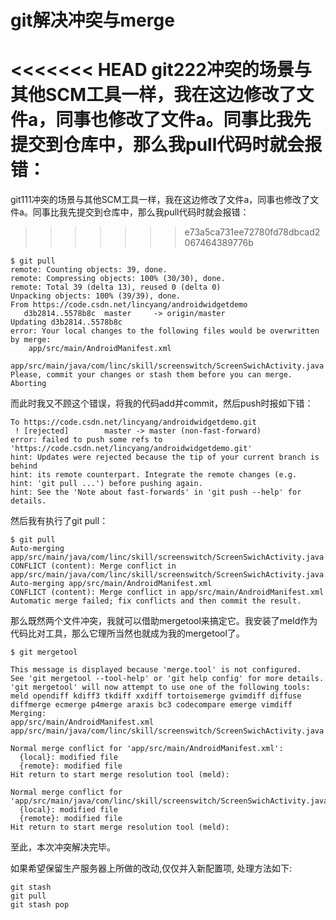 # git解决冲突与merge

<<<<<<< HEAD
git222冲突的场景与其他SCM工具一样，我在这边修改了文件a，同事也修改了文件a。同事比我先提交到仓库中，那么我pull代码时就会报错：
=======
git111冲突的场景与其他SCM工具一样，我在这边修改了文件a，同事也修改了文件a。同事比我先提交到仓库中，那么我pull代码时就会报错：
>>>>>>> e73a5ca731ee72780fd78dbcad2067464389776b

```
$ git pull
remote: Counting objects: 39, done.
remote: Compressing objects: 100% (30/30), done.
remote: Total 39 (delta 13), reused 0 (delta 0)
Unpacking objects: 100% (39/39), done.
From https://code.csdn.net/lincyang/androidwidgetdemo
   d3b2814..5578b8c  master     -> origin/master
Updating d3b2814..5578b8c
error: Your local changes to the following files would be overwritten by merge:
    app/src/main/AndroidManifest.xml
    app/src/main/java/com/linc/skill/screenswitch/ScreenSwichActivity.java
Please, commit your changes or stash them before you can merge.
Aborting
```

而此时我又不顾这个错误，将我的代码add并commit，然后push时报如下错：

```
To https://code.csdn.net/lincyang/androidwidgetdemo.git
 ! [rejected]        master -> master (non-fast-forward)
error: failed to push some refs to 'https://code.csdn.net/lincyang/androidwidgetdemo.git'
hint: Updates were rejected because the tip of your current branch is behind
hint: its remote counterpart. Integrate the remote changes (e.g.
hint: 'git pull ...') before pushing again.
hint: See the 'Note about fast-forwards' in 'git push --help' for details.
```

然后我有执行了git pull：

```
$ git pull
Auto-merging app/src/main/java/com/linc/skill/screenswitch/ScreenSwichActivity.java
CONFLICT (content): Merge conflict in app/src/main/java/com/linc/skill/screenswitch/ScreenSwichActivity.java
Auto-merging app/src/main/AndroidManifest.xml
CONFLICT (content): Merge conflict in app/src/main/AndroidManifest.xml
Automatic merge failed; fix conflicts and then commit the result.
```

那么既然两个文件冲突，我就可以借助mergetool来搞定它。我安装了meld作为代码比对工具，那么它理所当然也就成为我的mergetool了。

```
$ git mergetool

This message is displayed because 'merge.tool' is not configured.
See 'git mergetool --tool-help' or 'git help config' for more details.
'git mergetool' will now attempt to use one of the following tools:
meld opendiff kdiff3 tkdiff xxdiff tortoisemerge gvimdiff diffuse diffmerge ecmerge p4merge araxis bc3 codecompare emerge vimdiff
Merging:
app/src/main/AndroidManifest.xml
app/src/main/java/com/linc/skill/screenswitch/ScreenSwichActivity.java

Normal merge conflict for 'app/src/main/AndroidManifest.xml':
  {local}: modified file
  {remote}: modified file
Hit return to start merge resolution tool (meld): 

Normal merge conflict for 'app/src/main/java/com/linc/skill/screenswitch/ScreenSwichActivity.java':
  {local}: modified file
  {remote}: modified file
Hit return to start merge resolution tool (meld): 
```

至此，本次冲突解决完毕。

如果希望保留生产服务器上所做的改动,仅仅并入新配置项, 处理方法如下:

```
git stash
git pull
git stash pop
```

